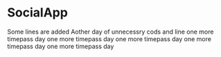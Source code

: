 # SocialApp
Some lines are added 
Aother day of  unnecessry cods and line
one more timepass day
one more timepass day
one more timepass day
one more timepass day
one more timepass day